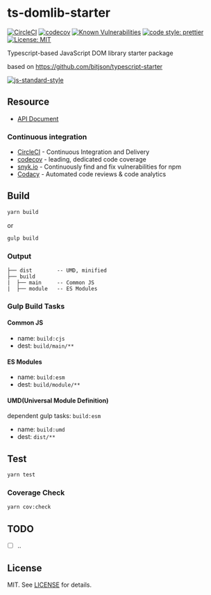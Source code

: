 # ts-domlib-starter

[![CircleCI](https://circleci.com/gh/Euiyeon/ts-domlib-starter.svg?style=svg)](https://circleci.com/gh/Euiyeon/ts-domlib-starter)
[![codecov](https://codecov.io/gh/Euiyeon//ts-domlib-starter/branch/master/graph/badge.svg)](https://codecov.io/gh/Euiyeon//ts-domlib-starter)
[![Known Vulnerabilities](https://snyk.io//test/github/Euiyeon//ts-domlib-starter/badge.svg?targetFile=package.json)](https://snyk.io//test/github/Euiyeon//ts-domlib-starter?targetFile=package.json)
[![code style: prettier](https://img.shields.io/badge/code_style-prettier-ff69b4.svg)](https://github.com/prettier/prettier)
[![License: MIT](https://img.shields.io/badge/License-MIT-yellow.svg)](https://opensource.org/licenses/MIT)

Typescript-based JavaScript DOM library starter package

based on <https://github.com/bitjson/typescript-starter>

[![js-standard-style](https://cdn.rawgit.com/standard/standard/master/badge.svg)](http://standardjs.com)

## Resource

* [API Document](https://euiyeon.github.io/ts-domlib-starter/)

### Continuous integration

* [CircleCI](https://circleci.com) - Continuous Integration and Delivery
* [codecov](https://codecov.io) - leading, dedicated code coverage
* [snyk.io](https://snyk.io) - Continuously find and fix vulnerabilities for npm
* [Codacy](https://www.codacy.com) - Automated code reviews & code analytics

## Build

```sh
yarn build
```
or
```sh
gulp build
```

### Output

```plain
├── dist        -- UMD, minified
├── build
|  ├── main     -- Common JS
|  ├── module   -- ES Modules
```

### Gulp Build Tasks

#### Common JS

* name: `build:cjs`
* dest: `build/main/**`

#### ES Modules

* name: `build:esm`
* dest: `build/module/**`

#### UMD(Universal Module Definition)

dependent gulp tasks: `build:esm`

* name: `build:umd`
* dest: `dist/**`

## Test

```sh
yarn test
```

### Coverage Check

```sh
yarn cov:check
```

## TODO
* [ ] ..
    
## License

MIT. See [LICENSE](./LICENSE) for details.
